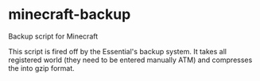 minecraft-backup
================

Backup script for Minecraft

This script is fired off by the Essential's backup system. It takes all registered world (they need to be entered manually ATM) and compresses 
 the into gzip format.